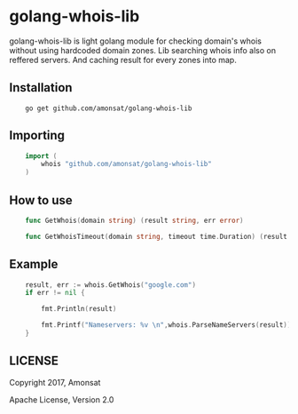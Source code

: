 # golang-whois-lib

golang-whois-lib is light golang module for checking domain's whois without using hardcoded domain zones. Lib searching whois info also on reffered servers. And caching result for every zones into map.

## Installation
```
    go get github.com/amonsat/golang-whois-lib
```
## Importing
```go
    import (
        whois "github.com/amonsat/golang-whois-lib"
    )
```
## How to use
```go
    func GetWhois(domain string) (result string, err error)

    func GetWhoisTimeout(domain string, timeout time.Duration) (result string, err error)
```
## Example
```go
    result, err := whois.GetWhois("google.com")
    if err != nil {

        fmt.Println(result)

        fmt.Printf("Nameservers: %v \n",whois.ParseNameServers(result))
    }
```
## LICENSE

Copyright 2017, Amonsat

Apache License, Version 2.0